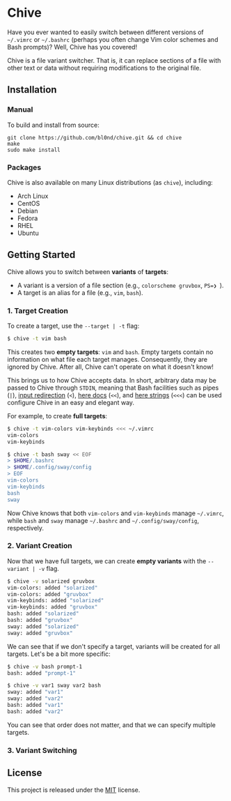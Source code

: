 # Chive

Have you ever wanted to easily switch between different versions of `~/.vimrc`
or `~/.bashrc` (perhaps you often change Vim color schemes and Bash prompts)?
Well, Chive has you covered!

Chive is a file variant switcher. That is, it can replace sections of a file
with other text or data without requiring modifications to the original file.

<!--## Motivation-->

<!--Traditionally, you'd more or less maintain entire copies of both files and-->
<!--switch between the copies manually. However,-->

<!--* The differences between copies are typically small compared to the rest of-->
  <!--the file, making this approach quite wasteful.-->

<!--* You have to switch copies for each file manually. That is, you have to do-->
  <!--something like `cp vim-gruvbox ~/.vimrc && cp bash-pure ~/.bashrc`).-->

<!--Most other solutions typically use a version control system such as Git,-->
<!--tracking different versions of files as branches or commits. However,-->

<!--* This often requires turning `$HOME` or other directories into a Git repository.-->

<!--* If you track changes unrelated to color schemes and prompts, maintaining and-->
  <!--switching between different versions becomes a lot harder. And even if you-->
  <!--don't, you'd have to manually exclude the unrelated changes on every-->
  <!--staging/commit.-->

<!--* It's much too complex for what we're trying to do. You shouldn't need to know-->
  <!--how commits or branches work just to switch color schemes.-->

<!--Finally, we have programs such as [mondo]() and [pywal](), which more or less-->
<!--use special template files to replace sections of a file. However,-->

<!--* They typically require modifications to the original file.-->

<!--* They're quite limited in scope (e.g., `mondo` and `pywal` are geared towards-->
  <!--colors).-->

<!--And so here we are.-->

## Installation

### Manual

To build and install from source:

```
git clone https://github.com/bl0nd/chive.git && cd chive
make
sudo make install
```

### Packages

Chive is also available on many Linux distributions (as `chive`), including:

* Arch Linux
* CentOS
* Debian
* Fedora
* RHEL
* Ubuntu

## Getting Started

Chive allows you to switch between **variants** of **targets**:

* A variant is a version of a file section (e.g., `colorscheme gruvbox`, `PS=❯ `).
* A target is an alias for a file (e.g., `vim`, `bash`).

### 1. Target Creation

To create a target, use the `--target | -t` flag:

```sh
$ chive -t vim bash
```

This creates two **empty targets**: `vim` and `bash`. Empty targets contain no
information on what file each target manages. Consequently, they are ignored
by Chive. After all, Chive can't operate on what it doesn't know!

This brings us to how Chive accepts data. In short, arbitrary data may be
passed to Chive through `STDIN`, meaning that Bash facilities such as pipes
(`|`), [input redirection](https://www.gnu.org/software/bash/manual/html_node/Redirections.html#Redirecting-Input)
(`<`), [here docs](https://tldp.org/LDP/abs/html/here-docs.html) (`<<`), and
[here strings](https://tldp.org/LDP/abs/html/x17837.html) (`<<<`) can be used
configure Chive in an easy and elegant way.

For example, to create **full targets**:

```sh
$ chive -t vim-colors vim-keybinds <<< ~/.vimrc
vim-colors
vim-keybinds

$ chive -t bash sway << EOF
> $HOME/.bashrc
> $HOME/.config/sway/config
> EOF
vim-colors
vim-keybinds
bash
sway
```

Now Chive knows that both `vim-colors` and `vim-keybinds` manage `~/.vimrc`,
while `bash` and `sway` manage `~/.bashrc` and `~/.config/sway/config`,
respectively.

<!--* To have shell expansion and substitution in here strings, don't quote the string.-->

<!--* Here docs don't expand `~`, so be sure to use `$HOME` instead.-->

### 2. Variant Creation

Now that we have full targets, we can create **empty variants** with the
`--variant | -v` flag.

```sh
$ chive -v solarized gruvbox
vim-colors: added "solarized"
vim-colors: added "gruvbox"
vim-keybinds: added "solarized"
vim-keybinds: added "gruvbox"
bash: added "solarized"
bash: added "gruvbox"
sway: added "solarized"
sway: added "gruvbox"
```

We can see that if we don't specify a target, variants will be created for all
targets. Let's be a bit more specific:

```sh
$ chive -v bash prompt-1
bash: added "prompt-1"

$ chive -v var1 sway var2 bash
sway: added "var1"
sway: added "var2"
bash: added "var1"
bash: added "var2"
```

You can see that order does not matter, and that we can specify multiple targets.

### 3. Variant Switching

<!--### Rules-->

<!--#### Naming-->
<!--* Target and template names may consist of letters, numbers, `-`, and `_`.-->
<!--* Target and template names may start with a letter or number.-->
<!--* Target and template names must be unique across target and template namespaces-->

<!--#### Variants-->
<!--In order to switch variants without requiring additional information in the-->
<!--original target file, Chive needs some help. In particular, Chive needs to-->
<!--somehow know where in the target to begin deleting and adding text/data.-->

<!--To do this, Chive searches all the variants for a particular target to see if-->
<!--any of them has an exact match against the target file. If there is, then Chive-->
<!--can determine on its own where it needs to start and how much work it needs to-->
<!--do. If none of the variants have a match against the target, then Chive cannot-->
<!--do anything.-->

<!--Consequently, it is very important that you do not modify sections managed by-->
<!--Chive and that your initial variant matches what you have in the target file-->
<!--exactly, otherwise Chive won't know where to start!-->

## License
This project is released under the [MIT](LICENSE) license.
